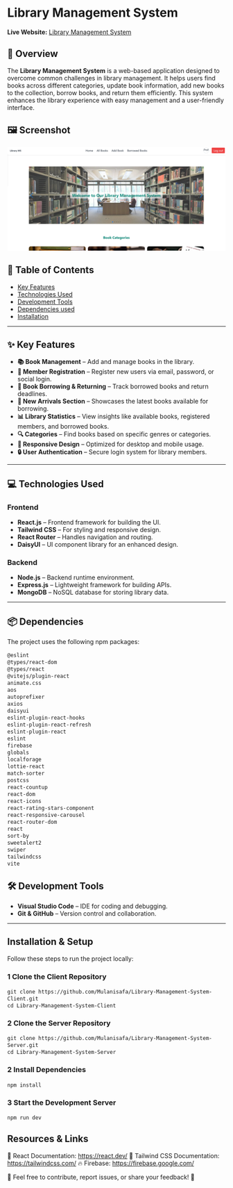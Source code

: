 # Library Management System

**Live Website:** [Library Management System](https://library-management-syste-4cae8.web.app/)

## 📌 Overview

The **Library Management System** is a web-based application designed to overcome common challenges in library management. It helps users find books across different categories, update book information, add new books to the collection, borrow books, and return them efficiently. This system enhances the library experience with easy management and a user-friendly interface.

## 🖼 Screenshot  
![Library Management System Screenshot](src/assets/d.png)

## 📖 Table of Contents

- [Key Features](#key-features)
- [Technologies Used](#technologies-used)
- [Development Tools](#development-tools)
- [Dependencies used](#dependencies-used)
- [Installation](#installation)


---

## ✨ Key Features

- **📚 Book Management** – Add and manage books in the library.
- **📝 Member Registration** – Register new users via email, password, or social login.
- **📖 Book Borrowing & Returning** – Track borrowed books and return deadlines.
- **📢 New Arrivals Section** – Showcases the latest books available for borrowing.
- **📊 Library Statistics** – View insights like available books, registered members, and borrowed books.
- **🔍 Categories** – Find books based on specific genres or categories.
- **📱 Responsive Design** – Optimized for desktop and mobile usage.
- **🔒 User Authentication** – Secure login system for library members.

---

## 💻 Technologies Used

### **Frontend**
- **React.js** – Frontend framework for building the UI.
- **Tailwind CSS** – For styling and responsive design.
- **React Router** – Handles navigation and routing.
- **DaisyUI** – UI component library for an enhanced design.

### **Backend**
- **Node.js** – Backend runtime environment.
- **Express.js** – Lightweight framework for building APIs.
- **MongoDB** – NoSQL database for storing library data.

---

## 📦 Dependencies  
The project uses the following npm packages:  
```
@eslint
@types/react-dom
@types/react
@vitejs/plugin-react
animate.css
aos
autoprefixer
axios
daisyui
eslint-plugin-react-hooks
eslint-plugin-react-refresh
eslint-plugin-react
eslint
firebase
globals
localforage
lottie-react
match-sorter
postcss
react-countup
react-dom
react-icons
react-rating-stars-component
react-responsive-carousel
react-router-dom
react
sort-by
sweetalert2
swiper
tailwindcss
vite
```

## 🛠 Development Tools

- **Visual Studio Code** – IDE for coding and debugging.
- **Git & GitHub** – Version control and collaboration.

---
##  Installation & Setup  
Follow these steps to run the project locally:  

### 1 Clone the Client Repository  
```
git clone https://github.com/Mulanisafa/Library-Management-System-Client.git
cd Library-Management-System-Client
```
### 2 Clone the Server Repository  
```
git clone https://github.com/Mulanisafa/Library-Management-System-Server.git
cd Library-Management-System-Server
```
### 2 Install Dependencies
```
npm install
```
### 3 Start the Development Server
```
npm run dev
```

 ## Resources & Links
📖 React Documentation: https://react.dev/
📖 Tailwind CSS Documentation: https://tailwindcss.com/
🔥 Firebase: https://firebase.google.com/

📌 Feel free to contribute, report issues, or share your feedback! 🚀


